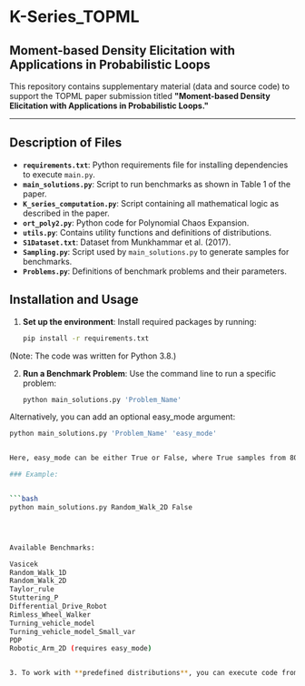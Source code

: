 # K-Series_TOPML
## Moment-based Density Elicitation with Applications in Probabilistic Loops

This repository contains supplementary material (data and source code) to support the TOPML paper submission titled **"Moment-based Density Elicitation with Applications in Probabilistic Loops."**

---

## Description of Files

- **`requirements.txt`**: Python requirements file for installing dependencies to execute `main.py`.
- **`main_solutions.py`**: Script to run benchmarks as shown in Table 1 of the paper.
- **`K_series_computation.py`**: Script containing all mathematical logic as described in the paper.
- **`ort_poly2.py`**: Python code for Polynomial Chaos Expansion.
- **`utils.py`**: Contains utility functions and definitions of distributions.
- **`S1Dataset.txt`**: Dataset from Munkhammar et al. (2017).
- **`Sampling.py`**: Script used by `main_solutions.py` to generate samples for benchmarks.
- **`Problems.py`**: Definitions of benchmark problems and their parameters.

## Installation and Usage

1. **Set up the environment**: Install required packages by running:
   ```bash
   pip install -r requirements.txt

(Note: The code was written for Python 3.8.)

2. **Run a Benchmark Problem**: Use the command line to run a specific problem:

   ```bash
   python main_solutions.py 'Problem_Name'

Alternatively, you can add an optional easy_mode argument:


   ```bash
   python main_solutions.py 'Problem_Name' 'easy_mode'


Here, easy_mode can be either True or False, where True samples from 80,000 repetitions and False samples from 1,000,000 repetitions.

### Example:


   ```bash
   python main_solutions.py Random_Walk_2D False




Available Benchmarks:

Vasicek
Random_Walk_1D
Random_Walk_2D
Taylor_rule
Stuttering_P
Differential_Drive_Robot
Rimless_Wheel_Walker
Turning_vehicle_model
Turning_vehicle_model_Small_var
PDP
Robotic_Arm_2D (requires easy_mode)


3. To work with **predefined distributions**, you can execute code from the file Distributions.py.






